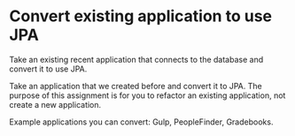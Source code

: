 # Convert existing application to use JPA

Take an existing recent application that connects to the database and convert it to use JPA.

Take an application that we created before and convert it to JPA. The purpose of this assignment is for you to refactor an existing application, not create a new application.

Example applications you can convert: Gulp, PeopleFinder, Gradebooks.